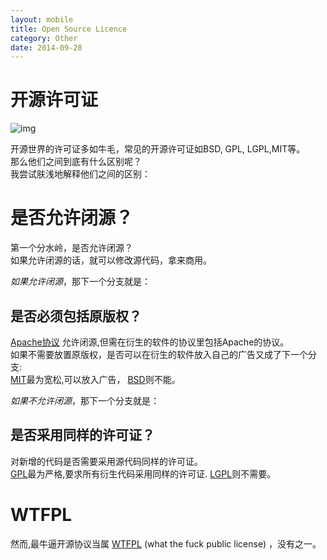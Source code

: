 ```yaml
---
layout: mobile
title: Open Source Licence
category: Other
date: 2014-09-28
---
```


开源许可证
=====================
 ![img](/img/2014/OpenSourceLicence.png)

 开源世界的许可证多如牛毛，常见的开源许可证如BSD, GPL, LGPL,MIT等。  
 那么他们之间到底有什么区别呢？  
 我尝试肤浅地解释他们之间的区别：  


# 是否允许闭源？
 第一个分水岭，是否允许闭源？  
 如果允许闭源的话，就可以修改源代码，拿来商用。  


 *如果允许闭源*，那下一个分支就是：
## 是否必须包括原版权？
 [Apache协议](http://www.apache.org/licenses/)
 允许闭源,但需在衍生的软件的协议里包括Apache的协议。  
 如果不需要放置原版权，是否可以在衍生的软件放入自己的广告又成了下一个分支:  
 [MIT](http://www.opensource.org/licenses/mit-license.php)最为宽松,可以放入广告，
 [BSD](http://www.freebsd.org/copyright/freebsd-license.html)则不能。  


 *如果不允许闭源*，那下一个分支就是：
## 是否采用同样的许可证？
 对新增的代码是否需要采用源代码同样的许可证。  
 [GPL]()最为严格,要求所有衍生代码采用同样的许可证.
 [LGPL]()则不需要。


# WTFPL
 然而,最牛逼开源协议当属
 [WTFPL](http://wtfpl.org/) (what the fuck public license) ，没有之一。
